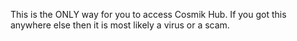 This is the ONLY way for you to access Cosmik Hub. If you got this anywhere else then it is most likely a virus or a scam.
